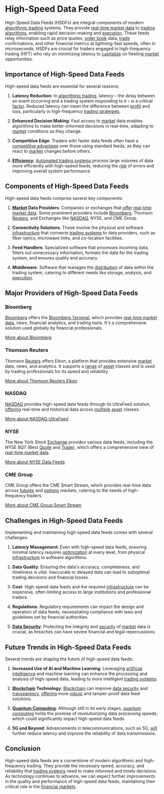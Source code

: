 # High-Speed Data Feed

High-Speed Data Feeds (HSDFs) are integral components of modern [algorithmic trading](../a/accountability.md) systems. They provide [real-time market data](../r/real-time_market_data.md) to [trading algorithms](../t/trading_algorithms.md), enabling rapid decision-making and [execution](../e/execution.md). These feeds relay information such as price quotes, [order book](../o/order_book.md) data, [trade](../t/trade.md) confirmations, and other financial metrics at lightning-fast speeds, often in microseconds. HSDFs are crucial for traders engaged in high-frequency trading (HFT) who rely on minimizing latency to [capitalize](../c/capitalize.md) on fleeting [market](../m/market.md) opportunities.

## Importance of High-Speed Data Feeds

High-speed data feeds are essential for several reasons:

1. **Latency Reduction**: In [algorithmic trading](../a/accountability.md), latency – the delay between an event occurring and a trading system responding to it – is a critical [factor](../f/factor.md). Reduced latency can mean the difference between [profit](../p/profit.md) and loss, particularly in high-frequency [trading strategies](../t/trading_strategies.md).
   
2. **Enhanced Decision Making**: Fast access to [market](../m/market.md) data enables algorithms to make better-informed decisions in real-time, adapting to [market](../m/market.md) conditions as they change.

3. **Competitive Edge**: Traders with faster data feeds often have a [competitive advantage](../c/competitive_advantage.md) over those using standard feeds, as they can react to [market](../m/market.md) changes before others.

4. **[Efficiency](../e/efficiency.md)**: [Automated trading systems](../a/automated_trading_systems.md) process large volumes of data more efficiently with high-speed feeds, reducing the [risk](../r/risk.md) of errors and improving overall system performance.

## Components of High-Speed Data Feeds

High-speed data feeds comprise several key components:

1. **[Market](../m/market.md) Data Providers**: Companies or exchanges that [offer](../o/offer.md) [real-time market data](../r/real-time_market_data.md). Some prominent providers include [Bloomberg](../b/bloomberg.md), Thomson [Reuters](../r/reuters.md), and Exchanges like [NASDAQ](../n/nasdaq.md), NYSE, and CME Group.

2. **Connectivity Solutions**: These involve the physical and software [infrastructure](../i/infrastructure.md) that connects [trading systems](../t/trading_systems.md) to data providers, such as fiber optics, microwave links, and co-location facilities.

3. **Feed Handlers**: Specialized software that processes incoming data, filters out unnecessary information, formats the data for the trading system, and ensures quality and accuracy.

4. **Middleware**: Software that manages the [distribution](../d/distribution.md) of data within the trading system, catering to different needs like storage, analysis, and [execution](../e/execution.md).

## Major Providers of High-Speed Data Feeds

### Bloomberg

[Bloomberg](../b/bloomberg.md) offers the [Bloomberg Terminal](../b/bloomberg_terminal.md), which provides [real-time market data](../r/real-time_market_data.md), news, financial analytics, and trading tools. It's a comprehensive solution used globally by financial professionals.

[More about Bloomberg](https://www.bloomberg.com/professional/solution/bloomberg-terminal/)

### Thomson Reuters

Thomson [Reuters](../r/reuters.md) offers Eikon, a platform that provides extensive [market](../m/market.md) data, news, and analytics. It supports a [range](../r/range.md) of [asset](../a/asset.md) classes and is used by trading professionals for its speed and reliability.

[More about Thomson Reuters Eikon](https://www.refinitiv.com/en/products/eikon-trading-software)

### NASDAQ

[NASDAQ](../n/nasdaq.md) provides high-speed data feeds through its UltraFeed solution, [offering](../o/offering.md) real-time and historical data across [multiple](../m/multiple.md) [asset](../a/asset.md) classes.

[More about NASDAQ UltraFeed](https://www.nasdaq.com/solutions/nasdaq-ultrafeed)

### NYSE

The New York Stock [Exchange](../e/exchange.md) provides various data feeds, including the NYSE BQT (Best [Quote](../q/quote.md) and [Trade](../t/trade.md)), which offers a comprehensive view of [real-time market data](../r/real-time_market_data.md).

[More about NYSE Data Feeds](https://www.nyse.com/market-data)

### CME Group

CME Group offers the CME Smart Stream, which provides real-time data across [futures](../f/futures.md) and [options](../o/options.md) markets, catering to the needs of high-frequency traders.

[More about CME Group Smart Stream](https://www.cmegroup.com/market-data/real-time/streaming-data.html)

## Challenges in High-Speed Data Feeds

Implementing and maintaining high-speed data feeds comes with several challenges:

1. **Latency Management**: Even with high-speed data feeds, ensuring minimal latency requires [optimization](../o/optimization.md) at every level, from physical [infrastructure](../i/infrastructure.md) to software algorithms.
   
2. **Data Quality**: Ensuring the data's accuracy, completeness, and timeliness is vital. Inaccurate or delayed data can lead to suboptimal trading decisions and financial losses.

3. **Cost**: High-speed data feeds and the required [infrastructure](../i/infrastructure.md) can be expensive, often limiting access to large institutions and professional traders.

4. **Regulations**: Regulatory requirements can impact the design and operation of data feeds, necessitating compliance with laws and guidelines set by financial authorities.

5. **[Data Security](../d/data_security_in_trading.md)**: Protecting the integrity and [security](../s/security.md) of [market](../m/market.md) data is crucial, as breaches can have severe financial and legal repercussions.

## Future Trends in High-Speed Data Feeds

Several trends are shaping the future of high-speed data feeds:

1. **Increased Use of AI and Machine Learning**: Leveraging [artificial intelligence](../a/artificial_intelligence_in_trading.md) and machine learning can enhance the processing and analysis of high-speed data, leading to more intelligent [trading systems](../t/trading_systems.md).

2. **[Blockchain](../b/blockchain_in_trading.md) Technology**: [Blockchain](../b/blockchain_in_trading.md) can improve [data security](../d/data_security_in_trading.md) and [transparency](../t/transparency.md), [offering](../o/offering.md) more [robust](../r/robust.md) and tamper-proof data feed solutions.

3. **[Quantum Computing](../q/quantum_computing_in_trading.md)**: Although still in its early stages, [quantum computing](../q/quantum_computing_in_trading.md) holds the promise of revolutionizing data processing speeds, which could significantly impact high-speed data feeds.

4. **5G and Beyond**: Advancements in telecommunications, such as 5G, [will](../w/will.md) further reduce latency and improve the reliability of data transmissions.

## Conclusion

High-speed data feeds are a cornerstone of modern algorithmic and high-frequency trading. They provide the necessary speed, accuracy, and reliability that [trading systems](../t/trading_systems.md) need to make informed and timely decisions. As technology continues to advance, we can expect further improvements in the quality and performance of high-speed data feeds, maintaining their critical role in the [financial markets](../f/financial_market.md).